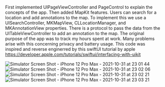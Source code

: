 First implemented UIPageViewController and PageControl to explain the concepts of the app. 
Then added MapKit features. Users can search for a location and add annotations to the map.
To implement this we use a UISearchController, MKMapView, CLLocationManager, and MKAnnotationView properties. There is a protocol to pass the data from the UITableViewController to add an annotation to the map. 
The original purpose of the app was to track my hours spent at work. Many problems arise with this concerning privacy and battery usage. 
This code was inspired and reverse enginerred by this swiftUI tutorial by apple https://developer.apple.com/tutorials/swiftui/interfacing-with-uikit

![Simulator Screen Shot - iPhone 12 Pro Max - 2021-10-31 at 23 01 44](https://user-images.githubusercontent.com/60244532/139628731-ba2e58ec-e370-43c8-b6e8-cc9aa488595b.png)
![Simulator Screen Shot - iPhone 12 Pro Max - 2021-10-31 at 23 02 06](https://user-images.githubusercontent.com/60244532/139628729-cdaad210-dc28-46ad-a130-4cdec31a9ad9.png)
![Simulator Screen Shot - iPhone 12 Pro Max - 2021-10-31 at 23 02 21](https://user-images.githubusercontent.com/60244532/139628728-e696c4b8-d059-4a7b-9a45-f207dd4daf8e.png)
![Simulator Screen Shot - iPhone 12 Pro Max - 2021-10-31 at 23 03 21](https://user-images.githubusercontent.com/60244532/139628723-78ffb001-da5e-4fff-9b4e-342401a57a33.png)
